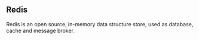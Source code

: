 ## Redis

Redis is an open source, in-memory data structure store, used as database, cache
and message broker.